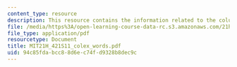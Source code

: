 ```yaml
---
content_type: resource
description: This resource contains the information related to the columbian exchange.
file: /media/https%3A/open-learning-course-data-rc.s3.amazonaws.com/21h-421-introduction-to-environmental-history-spring-2011/94c85fdabcc88d6ec74fd9328b8dec9c_MIT21H_421S11_colex_words.pdf
file_type: application/pdf
resourcetype: Document
title: MIT21H_421S11_colex_words.pdf
uid: 94c85fda-bcc8-8d6e-c74f-d9328b8dec9c
---
```

